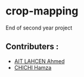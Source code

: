 # crop-mapping
End of second year project

## Contributers :
- [AIT LAHCEN Ahmed](https://github.com/AIT-LAHCEN)
- [CHICHI Hamza](https://github.com/Hamza-CHICHI)
